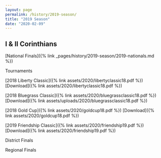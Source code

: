 ```yaml
---
layout: page
permalink: /history/2019-season/
title: "2019 Season"
date: "2020-02-09"
---
```


## I & II Corinthians

[National Finals]({% link _pages/history/2019-season/2019-nationals.md %})

Tournaments

[2018 Liberty Classic]({% link assets/2020/libertyclassic18.pdf %}) [Download]({% link assets/2020/libertyclassic18.pdf %})

[2018 Bluegrass Classic]({% link assets/2020/bluegrassclassic18.pdf %}) [Download]({% link assets/uploads/2020/bluegrassclassic18.pdf %})

[2018 Gold Cup]({% link assets/2020/goldcup18.pdf %}) [Download]({% link assets/2020/goldcup18.pdf %})

[2019 Friendship Classic]({% link assets/2020/friendship19.pdf %}) [Download]({% link assets/2020/friendship19.pdf %})

District Finals

Regional Finals

